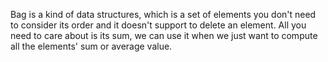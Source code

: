 Bag is a kind of data structures, which is a set of elements you don't need to consider its order and it doesn't support to delete an element. All you need to care about is its sum, we can use it when we just want to compute all the elements' sum or average value.